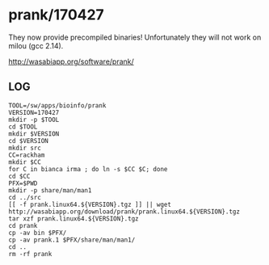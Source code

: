 prank/170427
============

They now provide precompiled binaries!  Unfortunately they will not work on milou (gcc 2.14).

<http://wasabiapp.org/software/prank/>

LOG
---

    TOOL=/sw/apps/bioinfo/prank
    VERSION=170427
    mkdir -p $TOOL
    cd $TOOL
    mkdir $VERSION
    cd $VERSION
    mkdir src
    CC=rackham
    mkdir $CC
    for C in bianca irma ; do ln -s $CC $C; done
    cd $CC
    PFX=$PWD
    mkdir -p share/man/man1
    cd ../src
    [[ -f prank.linux64.${VERSION}.tgz ]] || wget http://wasabiapp.org/download/prank/prank.linux64.${VERSION}.tgz
    tar xzf prank.linux64.${VERSION}.tgz
    cd prank
    cp -av bin $PFX/
    cp -av prank.1 $PFX/share/man/man1/
    cd ..
    rm -rf prank
